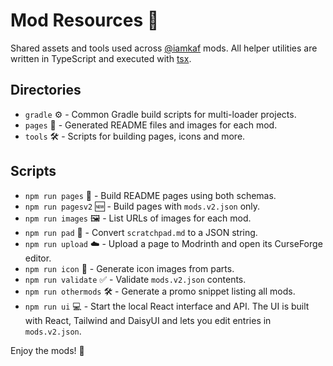 # Mod Resources 💾

Shared assets and tools used across [@iamkaf](https://modrinth.com/user/iamkaf) mods.
All helper utilities are written in TypeScript and executed with [tsx](https://github.com/esbuild-kit/tsx).

## Directories

- `gradle` ⚙️  - Common Gradle build scripts for multi-loader projects.
- `pages` 📄 - Generated README files and images for each mod.
- `tools` 🛠️ - Scripts for building pages, icons and more.

## Scripts

- `npm run pages` 📄 - Build README pages using both schemas.
- `npm run pagesv2` 🆕 - Build pages with `mods.v2.json` only.
- `npm run images` 🖼️ - List URLs of images for each mod.
- `npm run pad` 📝 - Convert `scratchpad.md` to a JSON string.
- `npm run upload` ☁️ - Upload a page to Modrinth and open its CurseForge editor.
- `npm run icon` 🎨 - Generate icon images from parts.
- `npm run validate` ✅ - Validate `mods.v2.json` contents.
- `npm run othermods` 🛠️ - Generate a promo snippet listing all mods.
- `npm run ui` 💻 - Start the local React interface and API. The UI is built
  with React, Tailwind and DaisyUI and lets you edit entries in `mods.v2.json`.

Enjoy the mods! 🚀
